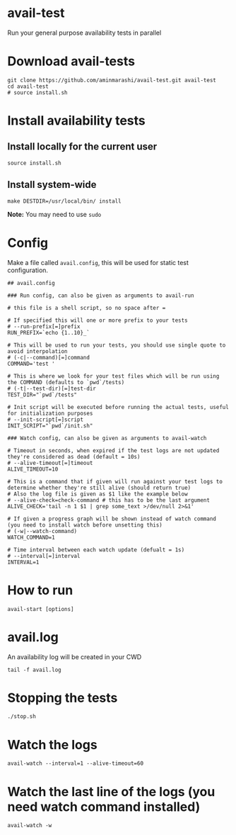 # avail-test
Run your general purpose availability tests in parallel

# Download avail-tests

```
git clone https://github.com/aminmarashi/avail-test.git avail-test
cd avail-test
# source install.sh
```

# Install availability tests

## Install locally for the current user

```
source install.sh
```

## Install system-wide

```
make DESTDIR=/usr/local/bin/ install
```

**Note:** You may need to use `sudo`

# Config

Make a file called `avail.config`, this will be used for static test configuration.

```
## avail.config

### Run config, can also be given as arguments to avail-run

# this file is a shell script, so no space after =

# If specified this will one or more prefix to your tests
# --run-prefix[=]prefix
RUN_PREFIX=`echo {1..10}_`

# This will be used to run your tests, you should use single quote to avoid interpolation
# (-c|--command)[=]command
COMMAND='test '

# This is where we look for your test files which will be run using the COMMAND (defaults to `pwd`/tests)
# (-t|--test-dir)[=]test-dir
TEST_DIR="`pwd`/tests"

# Init script will be executed before running the actual tests, useful for initialization purposes
# --init-script[=]script
INIT_SCRIPT="`pwd`/init.sh"

### Watch config, can also be given as arguments to avail-watch

# Timeout in seconds, when expired if the test logs are not updated they're considered as dead (default = 10s)
# --alive-timeout[=]timeout
ALIVE_TIMEOUT=10

# This is a command that if given will run against your test logs to determine whether they're still alive (should return true)
# Also the log file is given as $1 like the example below
# --alive-check=check-command # this has to be the last argument 
ALIVE_CHECK='tail -n 1 $1 | grep some_text >/dev/null 2>&1'

# If given a progress graph will be shown instead of watch command (you need to install watch before unsetting this)
# (-w|--watch-command)
WATCH_COMMAND=1

# Time interval between each watch update (defualt = 1s)
# --interval[=]interval
INTERVAL=1
```

# How to run

```
avail-start [options]
```

# avail.log

An availability log will be created in your CWD

```
tail -f avail.log
```

# Stopping the tests

```
./stop.sh
```

# Watch the logs

```
avail-watch --interval=1 --alive-timeout=60
```

# Watch the last line of the logs (you need watch command installed)

```
avail-watch -w
```
